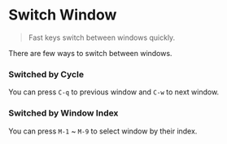 # Switch Window
> Fast keys switch between windows quickly.

There are few ways to switch between windows.

### Switched by Cycle
You can press `C-q` to previous window and `C-w` to next window.

### Switched by Window Index
You can press `M-1` ~ `M-9` to select window by their index.
